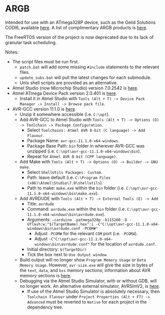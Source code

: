 # ARGB

Intended for use with an ATmega328P device, such as the Gelid Solutions CODI6, available [here][-1]. A list of complimentary ARGB products is [here][-2].

The FreeRTOS version of the project is now deprecated due to its lack of granular task scheduling.

Notes:

- The script files must be run first.
  - `patch.bat` will add some missing `#include` statements to the relevant files.
  - `update_subs.bat` will pull the latest changes for each submodule.
  - Unix shell scripts are provided as an alternative.
- Atmel Studio (now Microchip Studio) version 7.0.2542 is [here][0].
- Atmel ATmega Device Pack version 2.0.401 is [here][1].
  - Install it in Atmel Studio with `Tools (Alt + T) -> Device Pack Manager -> Install -> Browse pack file`.
- AVR-GCC version 11.1.0 is [here][2].
  - Unzip it somewhere accessible (i.e. `C:\opt`).
  - Add AVR-GCC to Atmel Studio with `Tools (Alt + T) -> Options (O) -> Toolchain -> Package Configuration`.
    - Select `Toolchains: Atmel AVR 8-bit (C language) -> Add Flavour`.
    - Package Name: `avr-gcc-11.1.0-x64-windows`.
    - Package Base Path: `bin` folder in wherever AVR-GCC was unzipped (i.e. `C:\opt\avr-gcc-11.1.0-x64-windows\bin`).
    - Repeat for `Atmel AVR 8-bit (CPP language)`.
  - Add Make with `Tools (Alt + T) -> Options (O) -> Builder -> GNU make`.
    - Select `ShellUtils Packages: Custom`.
    - Path: leave default (i.e. `C:\Program Files (x86)\Atmel\Studio\7.0\shellutils`).
    - Path to make: `make.exe` within the `bin` folder (i.e. `C:\opt\avr-gcc-11.1.0-x64-windows\bin\make.exe`).
  - Add AVRDUDE with `Tools (Alt + T) -> External Tools (E) -> Add`
    - Title: `avrdude`
    - Command: `avrdude.exe` within the `bin` folder (i.e. `C:\opt\avr-gcc-11.1.0-x64-windows\bin\avrdude.exe`).
    - Arguments: `-carduino -patmega328p -b115200 -D -Uflash:w:"$(TargetName).hex":i -C"C:\opt\avr-gcc-11.1.0-x64-windows\bin\avrdude.conf -PCOM#"`
      - Adjust `-PCOM#` for the relevant `COM` port (i.e. `-PCOM4`).
      - Adjust `-C"C:\opt\avr-gcc-11.1.0-x64-windows\bin\avrdude.conf"` for the location of `avrdude.conf`.
    - Initial directory: `$(TargetDir)`
    - Tick the box next to `Use Output window`.
  - Build output will no longer show `Program Memory Usage` or `Data Memory Usage`. However, `avr-size.exe` will give the size in bytes of the `text`, `data`, and `bss` memory sections; information about AVR memory sections is [here][3].
  - Debugging via the Atmel Studio Simulator, with or without GDB, will no longer work. An alternative external simulator, AVRSimV2, is [here][4].
    - If use of the Atmel Studio Simulator is absolutely necessary, then `Toolchain Flavour` under `Project Properties (Alt + F7) -> Advanced` must be reverted to `Native` for each project in the dependency tree.

[-1]: https://gelidsolutions.com/thermal-solutions/codi6-argb-controller/
[0]: https://www.microchip.com/en-us/tools-resources/develop/microchip-studio
[1]: http://packs.download.atmel.com/
[2]: https://github.com/ZakKemble/avr-gcc-build/releases
[3]: https://www.nongnu.org/avr-libc/user-manual/mem_sections.html
[4]: https://git.rwth-aachen.de/jonas.broeckmann/avrsimv2
[-2]: ./parts_list.md
